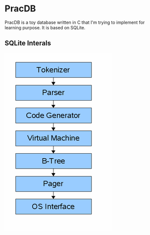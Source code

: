 # PracDB
PracDB is a toy database written in C that I'm trying to implement for learning purpose. It is based on SQLite.

## SQLite Interals
![sqlite architecture](/assets/sqlite-arch.gif)